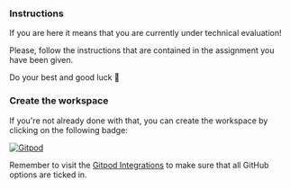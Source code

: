 ### Instructions
If you are here it means that you are currently under technical evaluation!

Please, follow the instructions that are contained in the assignment you have been given.

Do your best and good luck 🤞

### Create the workspace
If you're not already done with that, you can create the workspace by clicking on the following badge:

[![Gitpod](https://gitpod.io/button/open-in-gitpod.svg)](https://gitpod.io/from-referrer)

Remember to visit the [Gitpod Integrations](https://gitpod.io/integrations) to make sure that all GitHub options are ticked in.
